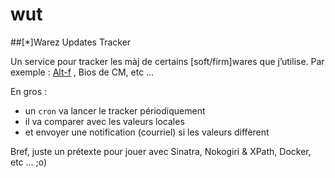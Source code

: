 wut
===

##[*]Warez Updates Tracker

Un service pour tracker les màj de certains [soft/firm]wares que j’utilise.
Par exemple : [Alt-f](https://sourceforge.net/projects/alt-f/) , Bios de CM, etc …

En gros :
- un `cron` va lancer le tracker périodiquement
- il va comparer avec les valeurs locales
- et envoyer une notification (courriel) si les valeurs diffèrent

Bref, juste un prétexte pour jouer avec Sinatra, Nokogiri & XPath, Docker, etc …
;o)
